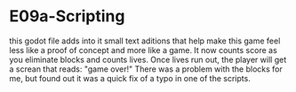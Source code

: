 # E09a-Scripting

this godot file adds into it small text aditions that help make this game feel less like a proof of concept and more like a game. It now counts score as you eliminate blocks and counts lives. Once lives run out, the player will get a screan that reads: "game over!" There was a problem with the blocks for me, but found out it was a quick fix of a typo in one of the scripts.
